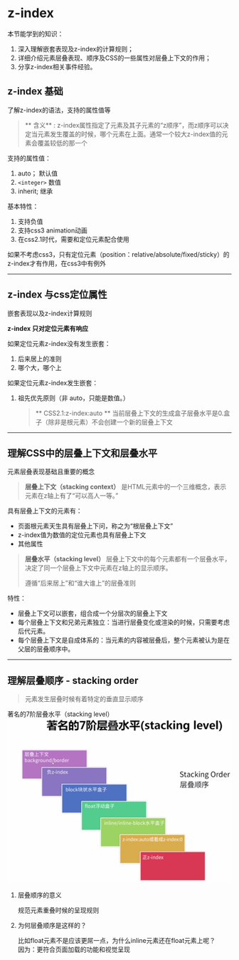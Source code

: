 # z-index

本节能学到的知识：

1. 深入理解嵌套表现及z-index的计算规则；
2. 详细介绍元素层叠表现、顺序及CSS的一些属性对层叠上下文的作用；
3. 分享z-index相关事件经验。

## z-index 基础

了解z-index的语法，支持的属性值等

> ** 含义** :
>     z-index属性指定了元素及其子元素的“z顺序”，而z顺序可以决定当元素发生覆盖的时候，哪个元素在上面。通常一个较大z-index值的元素会覆盖较低的那一个


支持的属性值：

1. auto； 默认值
2. `<integer>` 数值
3. inherit; 继承

基本特性：

1. 支持负值
2. 支持css3 animation动画
3. 在css2.1时代，需要和定位元素配合使用

如果不考虑css3，只有定位元素（position：relative/absolute/fixed/sticky）的z-index才有作用，在css3中有例外

---

## z-index 与css定位属性
嵌套表现以及z-index计算规则

**z-index 只对定位元素有响应**

如果定位元素z-index没有发生嵌套：

1. 后来居上的准则
2. 哪个大，哪个上

如果定位元素z-index发生嵌套：

1. 祖先优先原则（非 auto，只能是数值。）

    > ** CSS2.1:z-index:auto **
    当前层叠上下文的生成盒子层叠水平是0.盒子（除非是根元素）不会创建一个新的层叠上下文

---

## 理解CSS中的层叠上下文和层叠水平
元素层叠表现基础且重要的概念    

> **层叠上下文（stacking context）**
是HTML元素中的一个三维概念，表示元素在z轴上有了“可以高人一等。”

具有层叠上下文的元素有：

* 页面根元素天生具有层叠上下问，称之为“根层叠上下文”
* z-index值为数值的定位元素也具有层叠上下文
* 其他属性

> **层叠水平（stacking level）**
层叠上下文中的每个元素都有一个层叠水平，决定了同一个层叠上下文中元素在z轴上的显示顺序。
>
> 遵循“后来居上”和“谁大谁上”的层叠准则

特性：

* 层叠上下文可以嵌套，组合成一个分层次的层叠上下文
* 每个层叠上下文和兄弟元素独立：当进行层叠变化或渲染的时候，只需要考虑后代元素。
* 每个层叠上下文是自成体系的：当元素的内容被层叠后，整个元素被认为是在父层的层叠顺序中。

---

## 理解层叠顺序 - stacking order

> 元素发生层叠时候有着特定的垂直显示顺序

著名的7阶层叠水平（stacking level）
![](/assets/image/htmlcss/zindex/著名的7阶层叠水平.png)

1. 层叠顺序的意义

    规范元素重叠时候的呈现规则
2. 为何层叠顺序是这样的？

    比如float元素不是应该更屌一点，为什么inline元素还在float元素上呢？     
    因为：更符合页面加载的功能和视觉呈现



